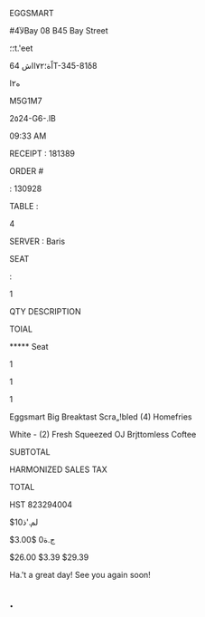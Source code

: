EGGSMART

#4لآBay
08
Β45 Bay Street

؛؛t.'eet

اًة؛٧٢ااش
64Τ-345-81δ8

ه٢ا

M5G1M7

2٥24-G6-.lB

09:33 AM

RECEIPT : 181389

ORDER #

: 130928

TABLE :

4

SERVER : Baris

SEAT

:

1

QTY DESCRIPTION

TOIAL

***** Seat

1

1

1

Eggsmart Big Breaktast
Scra„!bled (4)
Homefries

White -
(2)
Fresh Squeezed OJ
Brjttomless Coftee

SUBTOTAL

HARMONIZED SALES TAX

TOTAL

HST 823294004

$1لم.'ذ0

$ج.ة0
$3.00

$26.00
$3.39
$29.39

Ha.'t a great day! See you again soon!

.
-
